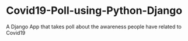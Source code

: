 # Covid19-Poll-using-Python-Django
A Django App that takes poll about the awareness people have related to Covid19
